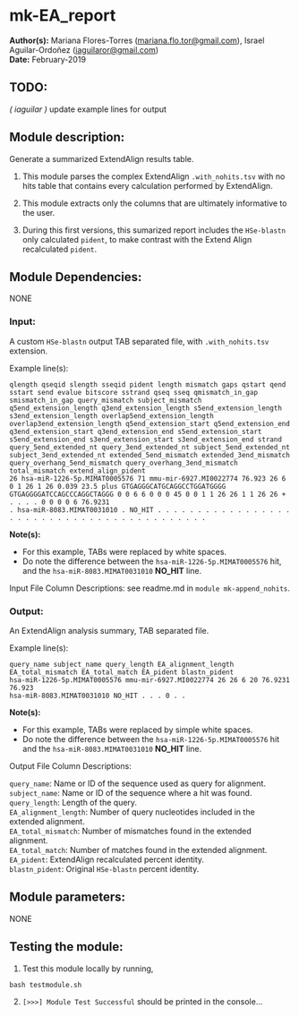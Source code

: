 # mk-EA_report  
**Author(s):** Mariana Flores-Torres (mariana.flo.tor@gmail.com), Israel Aguilar-Ordoñez (iaguilaror@gmail.com)  
**Date:** February-2019  

## TODO:
*( iaguilar )* update example lines for output

## Module description:
Generate a summarized ExtendAlign results table.

1. This module parses the complex ExtendAlign `.with_nohits.tsv` with no hits table that contains every calculation performed by ExtendAlign.

2. This module extracts only the columns that are ultimately informative to the user.

3. During this first versions, this sumarized report includes the `HSe-blastn` only calculated `pident`, to make contrast with the Extend Align recalculated `pident`.

## Module Dependencies:
NONE

### Input:
A custom `HSe-blastn` output TAB separated file, with `.with_nohits.tsv` extension.

Example line(s):
```
qlength qseqid slength sseqid pident length mismatch gaps qstart qend sstart send evalue bitscore sstrand qseq sseq qmismatch_in_gap smismatch_in_gap query_mismatch subject_mismatch q5end_extension_length q3end_extension_length s5end_extension_length s3end_extension_length overlap5end_extension_length overlap3end_extension_length q5end_extension_start q5end_extension_end q3end_extension_start q3end_extension_end s5end_extension_start s5end_extension_end s3end_extension_start s3end_extension_end strand query_5end_extended_nt query_3end_extended_nt subject_5end_extended_nt subject_3end_extended_nt extended_5end_mismatch extended_3end_mismatch query_overhang_5end_mismatch query_overhang_3end_mismatch total_mismatch extend_align_pident
26 hsa-miR-1226-5p.MIMAT0005576 71 mmu-mir-6927.MI0022774 76.923 26 6 0 1 26 1 26 0.039 23.5 plus GTGAGGGCATGCAGGCCTGGATGGGG GTGAGGGGATCCAGCCCAGGCTAGGG 0 0 6 6 0 0 0 45 0 0 1 1 26 26 1 1 26 26 + . . . . 0 0 0 0 6 76.9231
. hsa-miR-8083.MIMAT0031010 . NO_HIT . . . . . . . . . . . . . . . . . . . . . . . . . . . . . . . . . . . . . . . . . .
```

**Note(s):**
* For this example, TABs were replaced by white spaces.  
* Do note the difference between the `hsa-miR-1226-5p.MIMAT0005576` hit, and the `hsa-miR-8083.MIMAT0031010` **NO_HIT** line.  

Input File Column Descriptions: see readme.md in `module mk-append_nohits`.

### Output:
An ExtendAlign analysis summary, TAB separated file.

Example line(s):  
```
query_name subject_name query_length EA_alignment_length EA_total_mismatch EA_total_match EA_pident blastn_pident
hsa-miR-1226-5p.MIMAT0005576 mmu-mir-6927.MI0022774 26 26 6 20 76.9231 76.923
hsa-miR-8083.MIMAT0031010 NO_HIT . . . 0 . .
```

**Note(s):**
* For this example, TABs were replaced by simple white spaces.  
* Do note the difference between the `hsa-miR-1226-5p.MIMAT0005576` hit and the `hsa-miR-8083.MIMAT0031010` **NO_HIT** line.  

Output File Column Descriptions:  

`query_name`: Name or ID of the sequence used as query for alignment.  
`subject_name`: Name or ID of the sequence where a hit was found.  
`query_length`: Length of the query.  
`EA_alignment_length`: Number of query nucleotides included in the extended alignment.  
`EA_total_mismatch`: Number of mismatches found in the extended alignment.  
`EA_total_match`: Number of matches found in the extended alignment.  
`EA_pident`: ExtendAlign recalculated percent identity.  
`blastn_pident`: Original `HSe-blastn` percent identity.  


## Module parameters:
NONE

## Testing the module:

1. Test this module locally by running,
```
bash testmodule.sh
```

2. `[>>>] Module Test Successful` should be printed in the console...
